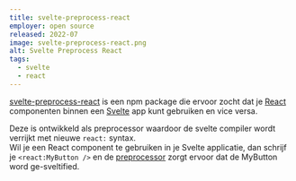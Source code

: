 ```yaml
---
title: svelte-preprocess-react
employer: open source
released: 2022-07
image: svelte-preprocess-react.png
alt: Svelte Preprocess React
tags:
  - svelte
  - react
---
```


[svelte-preprocess-react](https://www.npmjs.com/package/svelte-preprocess-react) is een npm package die ervoor zocht dat je [React](http://react.org/) componenten binnen een [Svelte](https://svelte.dev/) app kunt gebruiken en vice versa.

Deze is ontwikkeld als preprocessor waardoor de svelte compiler wordt verrijkt met nieuwe `react:` syntax.  
Wil je een React component te gebruiken in je Svelte applicatie, dan schrijf je `<react:MyButton />` en de [preprocessor](https://svelte.dev/docs#compile-time-svelte-preprocess) zorgt ervoor dat de MyButton word ge-sveltified.
